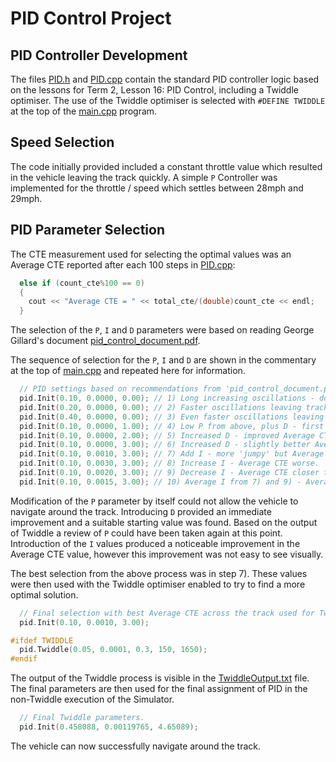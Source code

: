 # PID Control Project


## PID Controller Development

The files [PID.h](src/PID.h) and [PID.cpp](src/PID.cpp) contain the standard PID controller logic based on the lessons for Term 2, Lesson 16: PID Control, including a Twiddle optimiser.  The use of the Twiddle optimiser is selected with `#DEFINE TWIDDLE` at the top of the [main.cpp](src/main.cpp) program.


## Speed Selection

The code initially provided included a constant throttle value which resulted in the vehicle leaving the track quickly.  A simple `P` Controller was implemented for the throttle / speed which settles between 28mph and 29mph.


## PID Parameter Selection

The CTE measurement used for selecting the optimal values was an Average CTE reported after each 100 steps in [PID.cpp](src/PID.cpp):

```cpp
  else if (count_cte%100 == 0)
  {
    cout << "Average CTE = " << total_cte/(double)count_cte << endl;
  }
```

The selection of the `P`, `I` and `D` parameters were based on reading George Gillard's document [pid_control_document.pdf](http://georgegillard.com/documents).

The sequence of selection for the `P`, `I` and `D` are shown in the commentary at the top of [main.cpp](src/main.cpp) and repeated here for information.

```cpp
  // PID settings based on recommendations from 'pid_control_document.pdf' at http://georgegillard.com/documents.
  pid.Init(0.10, 0.0000, 0.00); // 1) Long increasing oscillations - does not make it to first corner.
  pid.Init(0.20, 0.0000, 0.00); // 2) Faster oscillations leaving track earlier.
  pid.Init(0.40, 0.0000, 0.00); // 3) Even faster oscillations leaving track earlier - acrobatic style!
  pid.Init(0.10, 0.0000, 1.00); // 4) Low P from above, plus D - first complete track circuit!
  pid.Init(0.10, 0.0000, 2.00); // 5) Increased D - improved Average CTE from step above!
  pid.Init(0.10, 0.0000, 3.00); // 6) Increased D - slightly better Average CTE from step above!
  pid.Init(0.10, 0.0010, 3.00); // 7) Add I - more 'jumpy' but Average CTE is improved.
  pid.Init(0.10, 0.0030, 3.00); // 8) Increase I - Average CTE worse.
  pid.Init(0.10, 0.0020, 3.00); // 9) Decrease I - Average CTE closer to 7).
  pid.Init(0.10, 0.0015, 3.00); // 10) Average I from 7) and 9) - Average CTE closer to 7).
```

Modification of the `P` parameter by itself could not allow the vehicle to navigate around the track.  Introducing `D` provided an immediate improvement and a suitable starting value was found.  Based on the output of Twiddle a review of `P` could have been taken again at this point.  Introduction of the `I` values produced a noticeable improvement in the Average CTE value, however this improvement was not easy to see visually.

The best selection from the above process was in step 7).  These values were then used with the Twiddle optimiser enabled to try to find a more optimal solution.

```cpp
  // Final selection with best Average CTE across the track used for Twiddle input.
  pid.Init(0.10, 0.0010, 3.00);

#ifdef TWIDDLE
  pid.Twiddle(0.05, 0.0001, 0.3, 150, 1650);
#endif
```

The output of the Twiddle process is visible in the [TwiddleOutput.txt](src/TwiddleOutput.txt) file.  The final parameters are then used for the final assignment of PID in the non-Twiddle execution of the Simulator.

```cpp
  // Final Twiddle parameters.
  pid.Init(0.458088, 0.00119765, 4.65089);
```

The vehicle can now successfully navigate around the track.
